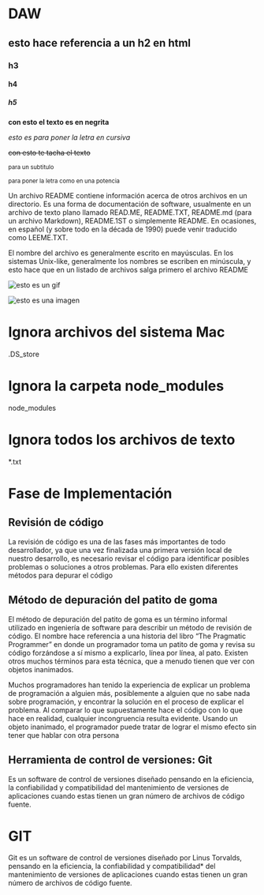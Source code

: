 # DAW
 ## esto hace referencia a un h2 en html
 ### h3
 #### h4
 ##### h5

 **con esto el texto es en negrita**

 *esto es para poner la letra en cursiva*

 ~~con esto te tacha el texto~~

<sub> para un subtitulo</sub>

<sup> para poner la letra como en una potencia</sup>



Un archivo README contiene información acerca de otros archivos en un directorio. Es una forma de documentación de software, usualmente en un archivo de texto plano llamado READ.ME, README.TXT, README.md (para un archivo Markdown), README.1ST o simplemente README. En ocasiones, en español (y sobre todo en la década de 1990) puede venir traducido como LEEME.TXT.

El nombre del archivo es generalmente escrito en mayúsculas. En los sistemas Unix-like, generalmente los nombres se escriben en minúscula, y esto hace que en un listado de archivos salga primero el archivo README

![esto es un gif](https://images-ext-2.discordapp.net/external/rAA1hgxEqagg2Kz0AL3sIsaTjQmVUtOWBSstJ_021Cg/https/raw.githubusercontent.com/gist/ManulMax/2d20af60d709805c55fd784ca7cba4b9/raw/bcfeac7604f674ace63623106eb8bb8471d844a6/github.gif)

![esto es una imagen](https://www.google.es/url?sa=i&url=https%3A%2F%2Fcnnespanol.cnn.com%2Ftag%2Fimagenes%2F&psig=AOvVaw0tA-TE_k3Ocxwl12yrB1Ca&ust=1670695846298000&source=images&cd=vfe&ved=0CA8QjRxqFwoTCOiqqZeR7fsCFQAAAAAdAAAAABAE)
 

 # Ignora archivos del sistema Mac 
.DS_store

# Ignora la carpeta node_modules
node_modules

# Ignora todos los archivos de texto
*.txt

# Fase de Implementación
## Revisión de código
La revisión de código es una de las fases más importantes de todo desarrollador, ya que una vez finalizada una primera versión local de nuestro desarrollo, es necesario revisar el código para identificar posibles problemas o soluciones a otros problemas. Para ello existen diferentes métodos para depurar el código

## Método de depuración del patito de goma
El método de depuración del patito de goma es un término informal utilizado en ingeniería de software para describir un método de revisión de código. El nombre hace referencia a una historia del libro “The Pragmatic Programmer” en donde un programador toma un patito de goma y revisa su código forzándose a sí mismo a explicarlo, línea por línea, al pato. Existen otros muchos términos para esta técnica, que a menudo tienen que ver con objetos inanimados.

 Muchos programadores han tenido la experiencia de explicar un problema de programación a alguien más, posiblemente a alguien que no sabe nada sobre programación, y encontrar la solución en el proceso de explicar el problema. Al comparar lo que supuestamente hace el código con lo que hace en realidad, cualquier incongruencia resulta evidente. Usando un objeto inanimado, el programador puede tratar de lograr el mismo efecto sin tener que hablar con otra persona

## Herramienta de control de versiones: Git
Es un software de control de versiones diseñado pensando en la eficiencia, la confiabilidad y compatibilidad del mantenimiento de versiones de aplicaciones cuando estas tienen un gran número de archivos de código fuente.

# GIT
Git es un software de control de versiones diseñado por Linus Torvalds, pensando en la eficiencia, la confiabilidad y compatibilidad* del mantenimiento de versiones de aplicaciones cuando estas tienen un gran número de archivos de código fuente.